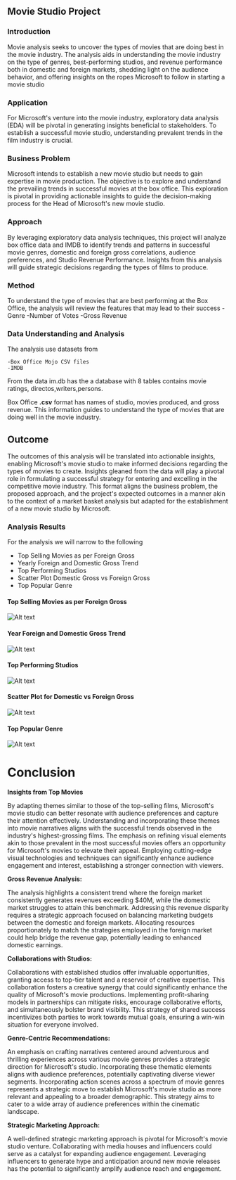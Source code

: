 ## Movie Studio Project
### **Introduction**
Movie analysis seeks to uncover the types of movies that are doing best in the movie industry.  The analysis aids in understanding the movie industry on the type of genres, best-performing studios, and revenue performance both in domestic and foreign markets, shedding light on the audience behavior, and offering insights on the ropes Microsoft to follow in starting a movie studio 
### **Application**
For Microsoft's venture into the movie industry, exploratory data analysis (EDA) will be pivotal in generating insights beneficial to stakeholders. To establish a successful movie studio, understanding prevalent trends in the film industry is crucial.

### **Business Problem**

Microsoft intends to establish a new movie studio but needs to gain expertise in movie production. The objective is to explore and understand the prevailing trends in successful movies at the box office. This exploration is pivotal in providing actionable insights to guide the decision-making process for the Head of Microsoft's new movie studio.

### **Approach**

By leveraging exploratory data analysis techniques, this project will analyze box office data and IMDB to identify trends and patterns in successful movie genres, domestic and foreign gross correlations, audience preferences, and Studio Revenue Performance. Insights from this analysis will guide strategic decisions regarding the types of films to 
produce.

### **Method**

To understand the type of movies that are best performing at the Box Office, the analysis will review the features that may lead to their success
        -Genre
        -Number of Votes
        -Gross Revenue

### **Data Understanding and Analysis**
The analysis use datasets from

    -Box Office Mojo CSV files
    -IMDB

From the data im.db has the a database with 8 tables contains movie ratings, directos,writers,persons.

Box Office **.csv** format has names of studio, movies produced, and gross revenue.
This information guides to understand the type of movies that are doing well in the movie industry.

## **Outcome**
The outcomes of this analysis will be translated into actionable insights, enabling Microsoft's movie studio to make informed decisions regarding the types of movies to create. Insights gleaned from the data will play a pivotal role in formulating a successful strategy for entering and excelling in the competitive movie industry.
This format aligns the business problem, the proposed approach, and the project's expected outcomes in a manner akin to the context of a market basket analysis but adapted for the establishment of a new movie studio by Microsoft.

### Analysis Results
For the analysis we will narrow to the following 
 - Top Selling Movies as per Foreign Gross
 - Yearly Foreign and Domestic Gross Trend
 - Top Performing Studios
 - Scatter Plot Domestic Gross vs Foreign Gross
 - Top Popular Genre

#### **Top Selling Movies as per Foreign Gross**

![Alt text](image-1.png)

#### **Year Foreign and Domestic Gross Trend**

![Alt text](image-2.png)

#### **Top Performing Studios**

![Alt text](image-3.png)

#### **Scatter Plot for Domestic vs Foreign Gross**

![Alt text](image-4.png)

#### **Top Popular Genre**

![Alt text](image-6.png)

# Conclusion

**Insights from Top Movies**

By adapting themes similar to those of the top-selling films, Microsoft's movie studio can better resonate with audience preferences and capture their attention effectively. Understanding and incorporating these themes into movie narratives aligns with the successful trends observed in the industry's highest-grossing films.
The emphasis on refining visual elements akin to those prevalent in the most successful movies offers an opportunity for Microsoft's movies to elevate their appeal. Employing cutting-edge visual technologies and techniques can significantly enhance audience engagement and interest, establishing a stronger connection with viewers.

**Gross Revenue Analysis:**

The analysis highlights a consistent trend where the foreign market consistently generates revenues exceeding $40M, while the domestic market struggles to attain this benchmark. Addressing this revenue disparity requires a strategic approach focused on balancing marketing budgets between the domestic and foreign markets. Allocating resources proportionately to match the strategies employed in the foreign market could help bridge the revenue gap, potentially leading to enhanced domestic earnings.

**Collaborations with Studios:**

Collaborations with established studios offer invaluable opportunities, granting access to top-tier talent and a reservoir of creative expertise. This collaboration fosters a creative synergy that could significantly enhance the quality of Microsoft's movie productions.
Implementing profit-sharing models in partnerships can mitigate risks, encourage collaborative efforts, and simultaneously bolster brand visibility. This strategy of shared success incentivizes both parties to work towards mutual goals, ensuring a win-win situation for everyone involved.

**Genre-Centric Recommendations:**

An emphasis on crafting narratives centered around adventurous and thrilling experiences across various movie genres provides a strategic direction for Microsoft's studio. Incorporating these thematic elements aligns with audience preferences, potentially captivating diverse viewer segments.
Incorporating action scenes across a spectrum of movie genres represents a strategic move to establish Microsoft's movie studio as more relevant and appealing to a broader demographic. This strategy aims to cater to a wide array of audience preferences within the cinematic landscape.

**Strategic Marketing Approach:**

A well-defined strategic marketing approach is pivotal for Microsoft's movie studio venture. 
Collaborating with media houses and influencers could serve as a catalyst for expanding audience engagement. 
Leveraging influencers to generate hype and anticipation around new movie releases has the potential to significantly amplify audience reach and engagement.


